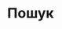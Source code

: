 ---
title: "Пошук"
slug: "search"
layout: "search"
outputs:
    - html
    - json
menu:
    main:
        weight: 3
        params: 
            icon: search
---
